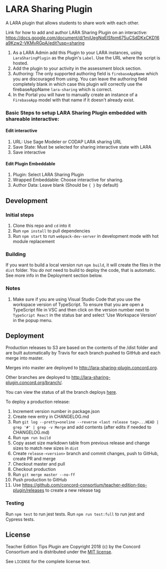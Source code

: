 # LARA Sharing Plugin

A LARA plugin that allows students to share work with each other.

Link for how to add and author LARA Sharing Plugin on an interactive:  
https://docs.google.com/document/d/1miUegNqEISfpm675uCSdDKxCKD16a9Kzw2-VKMvRGpA/edit?usp=sharing

1. As a LARA Admin add this Plugin to your LARA instances, using `LaraSharingPlugin`
as the plugin's `Label`. Use the URL where the script is hosted.
2. Add the plugin to your activity in the assessment block section.
3. Authoring:  The only supported authoring field is `firebaseAppName` which you
are discouraged from using. You can leave the authoring field completely blank
in which case this plugin will correctly use the firebaseAppName `lara-sharing`
which is correct.
4. In the Portal you will have to manually create an instance of a `FirebaseApp`
model with that name if it doesn't already exist.

### Basic Steps to setup LARA Sharing Plugin embedded with shareable interactive:

#### Edit interactive

1. URL: Use Sage Modeler or CODAP LARA sharing URL
2. Save State: Must be selected for sharing interactive state with LARA
3. Save interactive

#### Edit Plugin Embeddable

1. Plugin: Select LARA Sharing Plugin
2. Wrapped Embeddable: Choose interactive for sharing.
3. Author Data: Leave blank (Should be `{ }` by default)

## Development

### Initial steps

1. Clone this repo and `cd` into it
2. Run `npm install` to pull dependencies
3. Run `npm start` to run `webpack-dev-server` in development mode with hot module replacement

### Building

If you want to build a local version run `npm build`, it will create the files in the `dist` folder.
You *do not* need to build to deploy the code, that is automatic.  See more info in the Deployment section below.

### Notes

1. Make sure if you are using Visual Studio Code that you use the workspace version of TypeScript.
   To ensure that you are open a TypeScript file in VSC and then click on the version number next to
   `TypeScript React` in the status bar and select 'Use Workspace Version' in the popup menu.

## Deployment

Production releases to S3 are based on the contents of the /dist folder and are built automatically by Travis
for each branch pushed to GitHub and each merge into master.

Merges into master are deployed to http://lara-sharing-plugin.concord.org.

Other branches are deployed to http://lara-sharing-plugin.concord.org/branch/<name>.

You can view the status of all the branch deploys [here](https://travis-ci.org/concord-consortium/lara-sharing-plugin/branches).

To deploy a production release:

1. Increment version number in package.json
2. Create new entry in CHANGELOG.md
3. Run `git log --pretty=oneline --reverse <last release tag>...HEAD | grep '#' | grep -v Merge` and add contents (after edits if needed to CHANGELOG.md)
4. Run `npm run build`
5. Copy asset size markdown table from previous release and change sizes to match new sizes in `dist`
6. Create `release-<version>` branch and commit changes, push to GitHub, create PR and merge
7. Checkout master and pull
8. Checkout production
9. Run `git merge master --no-ff`
10. Push production to GitHub
11. Use https://github.com/concord-consortium/teacher-edition-tips-plugin/releases to create a new release tag

### Testing

Run `npm test` to run jest tests. Run `npm run test:full` to run jest and Cypress tests.

## License

Teacher Edition Tips Plugin are Copyright 2018 (c) by the Concord Consortium and is distributed under the [MIT license](http://www.opensource.org/licenses/MIT).

See `LICENSE` for the complete license text.

